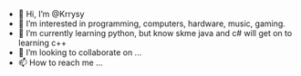 - 👋 Hi, I’m @Krrysy
- 👀 I’m interested in programming, computers, hardware, music, gaming.
- 🌱 I’m currently learning python, but know skme java and c# will get on to learning c++
- 💞️ I’m looking to collaborate on ...
- 📫 How to reach me ...

<!---
Krrysy/Krrysy is a ✨ special ✨ repository because its `README.md` (this file) appears on your GitHub profile.
You can click the Preview link to take a look at your changes.
--->
